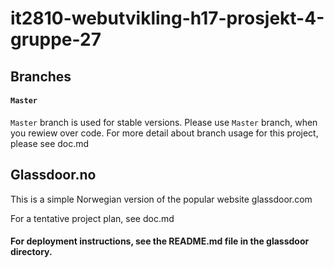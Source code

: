 # it2810-webutvikling-h17-prosjekt-4-gruppe-27

## Branches
#### `Master`
`Master` branch is used for stable versions. 
Please use `Master` branch, when you rewiew over code.
For more detail about branch usage for this project, please see doc.md

## Glassdoor.no
This is a simple Norwegian version of the popular website glassdoor.com

For a tentative project plan, see doc.md

#### For deployment instructions, see the README.md file in the glassdoor directory. 


